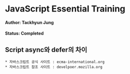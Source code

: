# JavaScript Essential Training

#### Author: Tackhyun Jung

#### Status: Completed

## Script async와 defer의 차이
```
* 자바스크립트 공식 사이트 : ecma-international.org
* 자바스크립트 참조 사이트 : develpoer.mozilla.org





```
